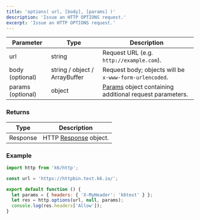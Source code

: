 ```yaml
---
title: 'options( url, [body], [params] )'
description: 'Issue an HTTP OPTIONS request.'
excerpt: 'Issue an HTTP OPTIONS request.'
---
```


| Parameter         | Type                          | Description                                                                               |
| ----------------- | ----------------------------- | ----------------------------------------------------------------------------------------- |
| url               | string                        | Request URL (e.g. `http://example.com`).                                                  |
| body (optional)   | string / object / ArrayBuffer | Request body; objects will be `x-www-form-urlencoded`.                                    |
| params (optional) | object                        | [Params](/javascript-api/k6-http/params) object containing additional request parameters. |

### Returns

| Type     | Description                                               |
| -------- | --------------------------------------------------------- |
| Response | HTTP [Response](/javascript-api/k6-http/response) object. |

### Example

<CodeGroup labels={[], lineNumbers=[true]}>

```javascript
import http from 'k6/http';

const url = 'https://httpbin.test.k6.io/';

export default function () {
  let params = { headers: { 'X-MyHeader': 'k6test' } };
  let res = http.options(url, null, params);
  console.log(res.headers['Allow']);
}
```

</CodeGroup>
